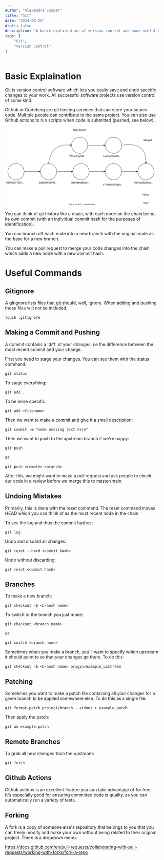 ```yaml
---
author: "Alexandra Cooper"
title: "Git"
date: "2024-08-25"
draft: false
description: "A basic explaination of version control and some useful commands (so I can find them easily!)"
tags: [
    "Git",
    "Version Control"
]
---
```


# Basic Explaination
Git is version control software which lets you easily save and undo specific changes to your work. All successful software projects use version control of some kind.

Github or Codeberg are git hosting services that can store your source code. Multiple people can contribute to the same project. You can also use Github actions to run scripts when code is submitted (pushed, see below).

![Git Diagram showing the individual nodes](/static/images/git.svg)

You can think of git history like a chain, with each node on the chain being its own commit (with an individual commit hash for the purposes of identification).

You can branch off each node into a new branch with the original node as the base for a new branch.

You can make a pull request to merge your code changes into the chain which adds a new node with a new commit hash.

# Useful Commands

## Gitignore

A gitignore lists files that git should, well, ignore. When adding and pushing these files will not be included. 

```
touch .gitignore
```

## Making a Commit and Pushing
A commit contains a 'diff' of your changes, i.e the difference between the most recent commit and your change.

First you need to stage your changes. You can see them with the status command.

```
git status
```

To stage everything:

```
git add .
```
To be more specific

```
git add <filename>
```

Then we want to make a commit and give it a small description:
```
git commit -m "some amazing text here"
```

Then we want to push to the upstream branch if we're happy:
```
git push
```
or
```
git push <remote> <branch>
```

After this, we might want to make a pull request and ask people to check our code in a review before we merge this to master/main.

## Undoing Mistakes
Primarily, this is done with the reset command. The reset command moves HEAD which you can think of as the most recent node in the chain. 

To see the log and thus the commit hashes:
```
git log
```

Undo and discard all changes:

```
git reset --hard <commit hash>
```

Undo without discarding:
```
git reset <commit hash> 
```

## Branches

To make a new branch:

```
git checkout -b <branch name>
```

To switch to the branch you just made:

```
git checkout <branch name>
```
or
```
git switch <branch name>
```

Sometimes when you make a branch, you'll want to specify which upstream it should point to so that your changes go there. To do this:

```
git checkout -b <branch name> origin/example_upstream
```


## Patching
Sometimes you want to make a patch file containing all your changes for a given branch to be applied somewhere else. To do this as a single file:
```
git format-patch project/branch --stdout > example.patch
```
Then apply the patch:
```
git am example.patch
```

## Remote Branches
To grab all new changes from the upstream:
```
git fetch
```

## Github Actions
Github actions is an excellent feature you can take advantage of for free. It's especially good for ensuring committed code is quality, as you can automatically run a variety of tests.

## Forking

A fork is a copy of someone else's repository that belongs to you that you can freely modify and make your own without being related to their original project. There is a dropdown menu.

https://docs.github.com/en/pull-requests/collaborating-with-pull-requests/working-with-forks/fork-a-repo